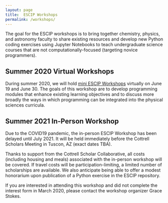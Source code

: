 ```yaml
---
layout: page
title:  ESCIP Workshops
permalink: /workshops/
---
```


The goal for the ESCIP workshops is to bring together chemistry, physics, and astronomy faculty to share existing resources and develop new Python coding exercises using Jupyter Notebooks to teach undergraduate science courses that are not computationally-focused (targeting novice programmers).

## Summer 2020 Virtual Workshops

During summer 2020, we will hold [mini ESCIP Workshops](/workshops/2020) virtually on June 19 and June 30. The goals of this workshop are to develop programming modules that enhance existing learning objectives and to discuss more broadly the ways in which programming can be integrated into the physical sciences curricula.

## Summer 2021 In-Person Workshop

Due to the COVID19 pandemic, the in-person ESCIP Workshop has been delayed until July 2021. It will be held immediately before the Cottrell Scholars Meeting in Tuscon, AZ (exact dates TBA). 

Thanks to support from the Cottrell Scholar Collaborative, all costs (including housing and meals) associated with the in-person workshop will be covered. If travel costs will be participation-limiting, a limited number of scholarships are available. We also anticipate being able to offer a modest honorarium upon publication of a Python exercise in the ESCIP repository. 

If you are interested in attending this workshop and did not complete the interest form in March 2020, please contact the workshop organizer Grace Stokes.

<!--  At this workshop, we will share lived experiences (successes/pitfalls) of instructors who have incorporated coding exercises into science courses. Newer users will work together with experienced faculty to develop new modules for use in the classroom. As a work product of the conference, the attendees will help design and contribute to a web-based repository of Jupyter Notebooks and resources for implementing them most effectively.
If you are interested in participating, please complete this [survey](https://docs.google.com/forms/d/e/1FAIpQLScM1ce7vc0OhwI-_IQBAItNDtgbHVqhDL_HoqosBjTugwKU2g/viewform) by Monday, March 5, 2020. --->
